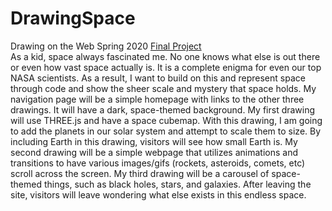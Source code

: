 # DrawingSpace
Drawing on the Web Spring 2020 [Final Project](https://bhsieh74.github.io/DrawingSpace/)  
As a kid, space always fascinated me. No one knows what else is out there or even how vast space actually is. It is a complete enigma for even our top NASA scientists. As a result, I want to build on this and represent space through code and show the sheer scale and mystery that space holds. My navigation page will be a simple homepage with links to the other three drawings. It will have a dark, space-themed background. My first drawing will use THREE.js and have a space cubemap. With this drawing, I am going to add the planets in our solar system and attempt to scale them to size. By including Earth in this drawing, visitors will see how small Earth is. My second drawing will be a simple webpage that utilizes animations and transitions to have various images/gifs (rockets, asteroids, comets, etc) scroll across the screen. My third drawing will be a carousel of space-themed things, such as black holes, stars, and galaxies. After leaving the site, visitors will leave wondering what else exists in this endless space. 
